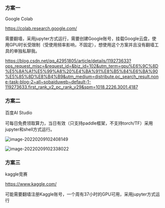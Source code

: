 ### 方案一

Google Colab

https://colab.research.google.com/

 需要翻墙，采用jupyter方式运行，需要创建Google账号，挂载Google云盘，使用GPU时长受限制（受使用频率影响，不固定），想使用这个方案并且没有翻墙工具的单独私聊我。

https://blog.csdn.net/qq_42951805/article/details/119273633?ops_request_misc=&request_id=&biz_id=102&utm_term=gpu%E6%9C%8D%E5%8A%A1%E5%99%A8%20%E4%BA%91%E8%B5%84%E6%BA%90%E5%85%8D%E8%B4%B9&utm_medium=distribute.pc_search_result.none-task-blog-2~all~sobaiduweb~default-1-119273633.first_rank_v2_pc_rank_v29&spm=1018.2226.3001.4187

### 方案二

百度AI Studio

可每日免费领取算力，当日有效（只支持paddle框架，不支持torch/TF）采用jupyter和shell方式运行。

![image-20220209102408149](C:\Users\LiWang\AppData\Roaming\Typora\typora-user-images\image-20220209102408149.png)

![image-20220209102338022](C:\Users\LiWang\AppData\Roaming\Typora\typora-user-images\image-20220209102338022.png)

### 方案三

kaggle竞赛

https://www.kaggle.com/

可能需要翻墙注册Kaggle账号，一个周有37小时的GPU可用，采用jupyter方式运行

